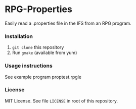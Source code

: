 # RPG-Properties

Easily read a .properties file in the IFS from an RPG program.  

### Installation 

1. `git clone` this repository
2. Run `gmake` (available from yum)

### Usage instructions

See example program proptest.rpgle

### License

MIT License. See file `LICENSE` in root of this repository.
